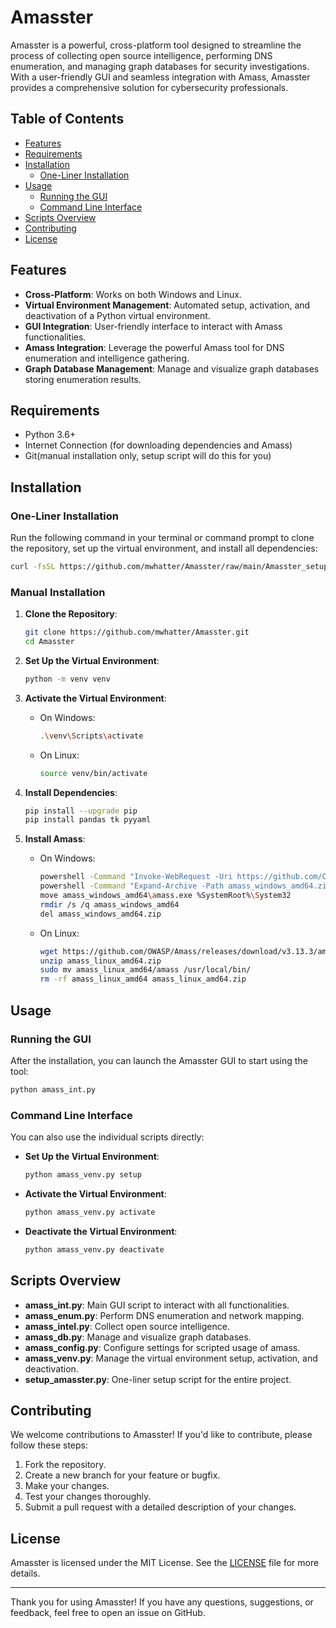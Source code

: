 # Amasster 

Amasster is a powerful, cross-platform tool designed to streamline the process of collecting open source intelligence, performing DNS enumeration, and managing graph databases for security investigations. With a user-friendly GUI and seamless integration with Amass, Amasster provides a comprehensive solution for cybersecurity professionals.

## Table of Contents

- [Features](#features)
- [Requirements](#requirements)
- [Installation](#installation)
  - [One-Liner Installation](#one-liner-installation)
- [Usage](#usage)
  - [Running the GUI](#running-the-gui)
  - [Command Line Interface](#command-line-interface)
- [Scripts Overview](#scripts-overview)
- [Contributing](#contributing)
- [License](#license)

## Features

- **Cross-Platform**: Works on both Windows and Linux.
- **Virtual Environment Management**: Automated setup, activation, and deactivation of a Python virtual environment.
- **GUI Integration**: User-friendly interface to interact with Amass functionalities.
- **Amass Integration**: Leverage the powerful Amass tool for DNS enumeration and intelligence gathering.
- **Graph Database Management**: Manage and visualize graph databases storing enumeration results.

## Requirements

- Python 3.6+
- Internet Connection (for downloading dependencies and Amass)
- Git(manual installation only, setup script will do this for you)

## Installation

### One-Liner Installation

Run the following command in your terminal or command prompt to clone the repository, set up the virtual environment, and install all dependencies:

```sh
curl -fsSL https://github.com/mwhatter/Amasster/raw/main/Amasster_setup.py -o Amasster_setup.py && python Amasster_setup.py
```

### Manual Installation

1. **Clone the Repository**:
    ```sh
    git clone https://github.com/mwhatter/Amasster.git
    cd Amasster
    ```

2. **Set Up the Virtual Environment**:
    ```sh
    python -m venv venv
    ```

3. **Activate the Virtual Environment**:
    - On Windows:
        ```sh
        .\venv\Scripts\activate
        ```
    - On Linux:
        ```sh
        source venv/bin/activate
        ```

4. **Install Dependencies**:
    ```sh
    pip install --upgrade pip
    pip install pandas tk pyyaml
    ```

5. **Install Amass**:
    - On Windows:
        ```sh
        powershell -Command "Invoke-WebRequest -Uri https://github.com/OWASP/Amass/releases/download/v3.13.3/amass_windows_amd64.zip -OutFile amass_windows_amd64.zip"
        powershell -Command "Expand-Archive -Path amass_windows_amd64.zip -DestinationPath ."
        move amass_windows_amd64\amass.exe %SystemRoot%\System32
        rmdir /s /q amass_windows_amd64
        del amass_windows_amd64.zip
        ```
    - On Linux:
        ```sh
        wget https://github.com/OWASP/Amass/releases/download/v3.13.3/amass_linux_amd64.zip -O amass_linux_amd64.zip
        unzip amass_linux_amd64.zip
        sudo mv amass_linux_amd64/amass /usr/local/bin/
        rm -rf amass_linux_amd64 amass_linux_amd64.zip
        ```

## Usage

### Running the GUI

After the installation, you can launch the Amasster GUI to start using the tool:

```sh
python amass_int.py
```

### Command Line Interface

You can also use the individual scripts directly:

- **Set Up the Virtual Environment**:
    ```sh
    python amass_venv.py setup
    ```

- **Activate the Virtual Environment**:
    ```sh
    python amass_venv.py activate
    ```

- **Deactivate the Virtual Environment**:
    ```sh
    python amass_venv.py deactivate
    ```

## Scripts Overview

- **amass_int.py**: Main GUI script to interact with all functionalities.
- **amass_enum.py**: Perform DNS enumeration and network mapping.
- **amass_intel.py**: Collect open source intelligence.
- **amass_db.py**: Manage and visualize graph databases.
- **amass_config.py**: Configure settings for scripted usage of amass.
- **amass_venv.py**: Manage the virtual environment setup, activation, and deactivation.
- **setup_amasster.py**: One-liner setup script for the entire project.

## Contributing

We welcome contributions to Amasster! If you'd like to contribute, please follow these steps:

1. Fork the repository.
2. Create a new branch for your feature or bugfix.
3. Make your changes.
4. Test your changes thoroughly.
5. Submit a pull request with a detailed description of your changes.

## License

Amasster is licensed under the MIT License. See the [LICENSE](LICENSE) file for more details.

---

Thank you for using Amasster! If you have any questions, suggestions, or feedback, feel free to open an issue on GitHub.



